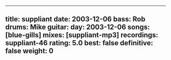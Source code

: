 
---
title: suppliant
date: 2003-12-06
bass:	Rob
drums:	Mike
guitar:	
day: 2003-12-06
songs: [blue-gills]
mixes: [suppliant-mp3]
recordings: suppliant-46
rating: 5.0
best: false
definitive: false
weight: 0
---

